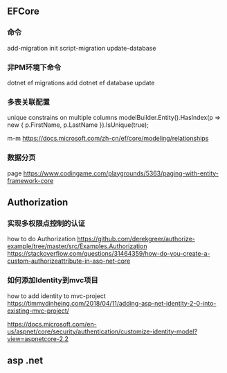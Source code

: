 ## EFCore

### 命令

﻿add-migration  init
script-migration
update-database

### 非PM环境下命令
dotnet ef migrations add 
dotnet ef database update


### 多表关联配置

unique constrains on multiple columns
modelBuilder.Entity<Person>().HasIndex(p => new { p.FirstName, p.LastName }).IsUnique(true);

m-m
https://docs.microsoft.com/zh-cn/ef/core/modeling/relationships

### 数据分页

page
https://www.codingame.com/playgrounds/5363/paging-with-entity-framework-core

## Authorization

### 实现多权限点控制的认证

how to do Authorization
https://github.com/derekgreer/authorize-example/tree/master/src/Examples.Authorization
https://stackoverflow.com/questions/31464359/how-do-you-create-a-custom-authorizeattribute-in-asp-net-core

### 如何添加Identity到mvc项目

how to add identity to  mvc-project
https://timmydinheing.com/2018/04/11/adding-asp-net-identity-2-0-into-existing-mvc-project/

https://docs.microsoft.com/en-us/aspnet/core/security/authentication/customize-identity-model?view=aspnetcore-2.2

## asp .net

